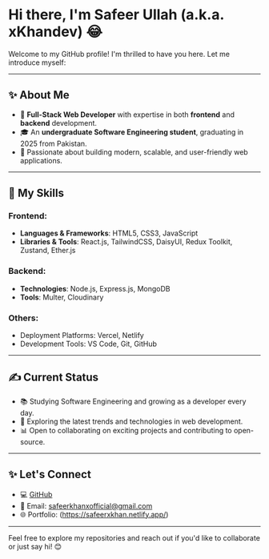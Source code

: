 # Hi there, I'm Safeer Ullah (a.k.a. xKhandev) 😂

Welcome to my GitHub profile! I'm thrilled to have you here. Let me introduce myself:

---

## ✨ About Me

- 🚀 **Full-Stack Web Developer** with expertise in both **frontend** and **backend** development.
- 🎓 An **undergraduate Software Engineering student**, graduating in 2025 from Pakistan.
- 🙌 Passionate about building modern, scalable, and user-friendly web applications.

---

## 🌟 My Skills

### Frontend:
- **Languages & Frameworks**: HTML5, CSS3, JavaScript
- **Libraries & Tools**: React.js, TailwindCSS, DaisyUI, Redux Toolkit, Zustand, Ether.js

### Backend:
- **Technologies**: Node.js, Express.js, MongoDB
- **Tools**: Multer, Cloudinary

### Others:
- Deployment Platforms: Vercel, Netlify
- Development Tools: VS Code, Git, GitHub

---

## ✍️ Current Status

- 📚 Studying Software Engineering and growing as a developer every day.
- 🚀 Exploring the latest trends and technologies in web development.
- 📊 Open to collaborating on exciting projects and contributing to open-source.

---

## ✨ Let's Connect

- 💻 [GitHub](https://github.com/xKhanDev)
- 📧 Email: [safeerkhanxofficial@gmail.com](mailto:safeerkhanxofficial@example.com)
- 🌐 Portfolio: (https://safeerxkhan.netlify.app/)

---

Feel free to explore my repositories and reach out if you'd like to collaborate or just say hi! 😊
